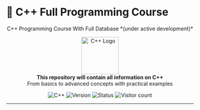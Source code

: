 # 📌 C++ Full Programming Course

<p align="center">
  C++ Programming Course With Full Database *(under active development)*
</p>

<p align="center">
  <img src="https://isocpp.org/assets/images/cpp_logo.png" alt="C++ Logo" width="100">
  <br>
  <strong>This repository will contain all information on C++</strong>
  <br>
  <span>From basics to advanced concepts with practical examples</span>
</p>

<p align="center">
  <img src="https://img.shields.io/badge/C%2B%2B-00599C?style=flat&logo=c%2B%2B&logoColor=white" alt="C++">
  <img src="https://img.shields.io/badge/version-0.0.1--alpha-red" alt="Version">
  <img src="https://img.shields.io/badge/status-under%20actively%20developed-yellow" alt="Status">
  <img src="https://img.shields.io/badge/dynamic/json?label=Visitors&query=value&url=https://api.countapi.xyz/hit/d9-cloud.cpp-programming-full&color=green" alt="Visitor count">
</p>

---
